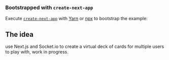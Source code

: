 ### Bootstrapped with `create-next-app`

Execute [`create-next-app`](https://github.com/segmentio/create-next-app) with [Yarn](https://yarnpkg.com/lang/en/docs/cli/create/) or [npx](https://github.com/zkat/npx#readme) to bootstrap the example:

## The idea

use Next.js and Socket.io to create a virtual deck of cards for multiple users to play with, work in progress.
